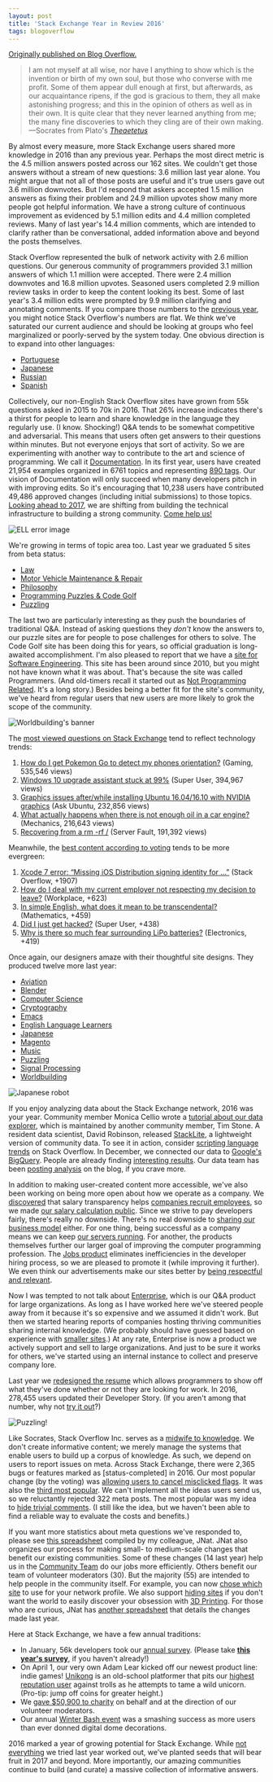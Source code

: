 ```yaml
---
layout: post
title: 'Stack Exchange Year in Review 2016'
tags: blogoverflow 
---
```


[Originally published on Blog
Overflow.](https://stackoverflow.blog/2017/01/26/year-in-review-2016/)

> I am not myself at all wise, nor have I anything to show which is
> the invention or birth of my own soul, but those who converse with
> me profit. Some of them appear dull enough at first, but afterwards,
> as our acquaintance ripens, if the god is gracious to them, they all
> make astonishing progress; and this in the opinion of others as well
> as in their own. It is quite clear that they never learned anything
> from me; the many fine discoveries to which they cling are of their
> own making.—Socrates from Plato's
> [*Theaetetus*](http://www.gutenberg.org/ebooks/1726)

By almost every measure, more Stack Exchange users shared more
knowledge in 2016 than any previous year. Perhaps the most direct
metric is the 4.5 million answers posted across our 162 sites. We
couldn't get those answers without a stream of new questions: 3.6
million last year alone. You might argue that not all of those posts
are useful and it's true users gave out 3.6 million downvotes. But I'd
respond that askers accepted 1.5 million answers as fixing their
problem and 24.9 million upvotes show many more people got helpful
information. We have a strong culture of continuous improvement as
evidenced by 5.1 million edits and 4.4 million completed reviews. Many
of last year's 14.4 million comments, which are intended to clarify
rather than be conversational, added information above and beyond the
posts themselves. 

Stack Overflow represented the bulk of network activity with 2.6
million questions. Our generous community of programmers provided 3.1
million answers of which 1.1 million were accepted. There were 2.4
million downvotes and 16.8 million upvotes. Seasoned users completed
2.9 million review tasks in order to keep the content looking its
best. Some of last year's 3.4 million edits were prompted by 9.9
million clarifying and annotating comments. If you compare those
numbers to the [previous
year](http://stackoverflow.blog/2016/01/year-in-review-2015/), you
might notice Stack Overflow's numbers are flat. We think we've
saturated our current audience and should be looking at groups who
feel marginalized or poorly-served by the system today. One obvious
direction is to expand into other languages:

* [Portuguese](http://pt.stackoverflow.com/)
* [Japanese](http://ja.stackoverflow.com/)
* [Russian](http://ru.stackoverflow.com/)
* [Spanish](http://es.stackoverflow.com/)

Collectively, our non-English Stack Overflow sites have grown from 55k
questions asked in 2015 to 70k in 2016. That 26% increase indicates
there's a thirst for people to learn and share knowledge in the
language they regularly use. (I know. Shocking!) Q&A tends to be
somewhat competitive and adversarial. This means that users often get
answers to their questions within minutes. But not everyone enjoys
that sort of activity. So we are experimenting with another way to
contribute to the art and science of programming. We call it
[Documentation](http://stackoverflow.blog/2016/07/Introducing-Stack-Overflow-Documentation-Beta/). In
its first year, users have created 21,954 examples organized in 6761
topics and representing [890
tags](http://stackoverflow.com/documentation). Our vision of
Documentation will only succeed when many developers pitch in with
improving edits. So it's encouraging that 10,238 users have
contributed 49,486 approved changes (including initial submissions) to
those topics. [Looking ahead to
2017](http://meta.stackoverflow.com/questions/339974/the-dawn-of-documentation-a-solstice-update),
we are shifting from building the technical infrastructure to building
a strong community. [Come help
us!](http://stackoverflow.com/tour/documentation)

![ELL error image](/images/d2f6d19bb73be64a6e171c2930a638275947d15e-500x351.png)

We're growing in terms of topic area too. Last year we graduated 5 sites from beta status:

* [Law](http://law.stackexchange.com/)
* [Motor Vehicle Maintenance & Repair](http://mechanics.stackexchange.com/)
* [Philosophy](http://philosophy.stackexchange.com/)
* [Programming Puzzles & Code Golf](http://codegolf.stackexchange.com/)
* [Puzzling](http://puzzling.stackexchange.com/)

The last two are particularly interesting as they push the boundaries
of traditional Q&A. Instead of asking questions they *don't* know the
answers to, our puzzle sites are for people to pose challenges for
others to solve. The Code Golf site has been doing this for years, so
official graduation is long-awaited accomplishment. I'm also pleased
to report that we have a [site for Software
Engineering](http://softwareengineering.stackexchange.com/). This site
has been around since 2010, but you might not have known what it was
about. That's because the site was called Programmers. (And old-timers
recall it started out as [Not Programming
Related](http://area51.stackexchange.com/proposals/3352/not-programming-related). It's
a long story.) Besides being a better fit for the site's community,
we've heard from regular users that new users are more likely to grok
the scope of the community.

![Worldbuilding's
banner](/images/6a20f244d1d415ffe689adf146b9695688c1a86d-1106x128.png)

The [most viewed questions on Stack
Exchange](http://data.stackexchange.com/stackoverflow/query/613285/top-viewed-questions-by-year?limit=10&year=2016)
tend to reflect technology trends:

1. [How do I get Pokemon Go to detect my phones
   orientation?](http://gaming.stackexchange.com/questions/272904/how-do-i-get-pokemon-go-to-detect-my-phones-orientation)
   (Gaming, 535,546 views)
2. [Windows 10 upgrade assistant stuck at
   99%](http://superuser.com/questions/1087029/windows-10-upgrade-assistant-stuck-at-99)
   (Super User, 394,967 views)
3. [Graphics issues after/while installing Ubuntu 16.04/16.10 with
   NVIDIA
   graphics](http://askubuntu.com/questions/760934/graphics-issues-after-while-installing-ubuntu-16-04-16-10-with-nvidia-graphics)
   (Ask Ubuntu, 232,856 views)
4. [What actually happens when there is not enough oil in a car
   engine?](http://mechanics.stackexchange.com/questions/24555/what-actually-happens-when-there-is-not-enough-oil-in-a-car-engine)
   (Mechanics, 216,643 views)
5. [Recovering from a rm -rf
   /](http://serverfault.com/questions/769357) (Server Fault, 191,392
   views)

Meanwhile, the [best content according to
voting](http://data.stackexchange.com/stackoverflow/query/613286/top-answers-by-score-or-the-year?limit=10&year=2016)
tends to be more evergreen:

1. [Xcode 7 error: “Missing iOS Distribution signing identity for
   …”](http://stackoverflow.com/questions/35401483) (Stack Overflow,
   +1907)
2. [How do I deal with my current employer not respecting my decision
   to leave?](http://workplace.stackexchange.com/questions/79459)
   (Workplace, +623)
3. [In simple English, what does it mean to be
   transcendental?](http://math.stackexchange.com/questions/1686299)
   (Mathematics, +459)
4. [Did I just get hacked?](http://superuser.com/questions/1034233)
   (Super User, +438)
5. [Why is there so much fear surrounding LiPo
   batteries?](http://electronics.stackexchange.com/questions/230155/why-is-there-so-much-fear-surrounding-lipo-batteries/230164#230164)
   (Electronics, +419)

Once again, our designers amaze with their thoughtful site
designs. They produced twelve more last year:

* [Aviation](http://aviation.stackexchange.com/)
* [Blender](http://blender.stackexchange.com/)
* [Computer Science](http://cs.stackexchange.com/)
* [Cryptography](http://crypto.stackexchange.com/)
* [Emacs](http://emacs.stackexchange.com/)
* [English Language Learners](http://ell.stackexchange.com/)
* [Japanese](http://japanese.stackexchange.com/)
* [Magento](http://magento.stackexchange.com/)
* [Music](http://music.stackexchange.com/)
* [Puzzling](http://puzzling.stackexchange.com/)
* [Signal Processing](http://dsp.stackexchange.com/)
* [Worldbuilding](http://worldbuilding.stackexchange.com/)

![Japanese
robot](/images/13488e7b14f911615875e60d5de26be638578c12-500x220.png)

If you enjoy analyzing data about the Stack Exchange network, 2016 was
your year. Community member Monica Cellio wrote a [tutorial about our
data
explorer](http://stackoverflow.blog/2016/06/learn-more-about-your-site-with-the-se-data-explorer-heres-how/),
which is maintained by another community member, Tim Stone. A resident
data scientist, David Robinson, released
[StackLite](http://varianceexplained.org/r/stack-lite/), a lightweight
version of community data. To see it in action, consider [scripting
language
trends](https://dgrtwo.shinyapps.io/so-trends/?tags=perl+python+ruby+powershell+bash)
on Stack Overflow. In December, we connected our data to [Google's
BigQuery](http://stackoverflow.blog/2016/12/You-Can-Now-Play-With-Stack-Overflow-Data-on-Googles-BigQuery/). People
are already finding [interesting
results](https://hackernoon.com/which-programming-languages-have-the-happiest-and-angriest-commenters-ebe91b3852ed#.rhvq5so58). Our
data team has been [posting
analysis](http://stackoverflow.blog/tags/data/) on the blog, if you
crave more. 

In addition to making user-created content more accessible, we've also
been working on being more open about how we operate as a company. We
[discovered](http://stackoverflow.blog/2016/07/salary-transparency/)
that salary transparency helps [companies recruit
employees](https://stackoverflow.com/jobs/companies?utm_source=so-owned&utm_medium=blog&utm_campaign=dev-c4al&utm_content=c4al-link),
so we made [our salary calculation
public](https://stackoverflow.com/company/salary/calculator). Since we
strive to pay developers fairly, there's really no downside. There's
no real downside to [sharing our business
model](http://stackoverflow.blog/2016/11/How-We-Make-Money-at-Stack-Overflow-2016-Edition/)
either. For one thing, being successful as a company means we can keep
[our servers
running](http://nickcraver.com/blog/2016/03/29/stack-overflow-the-hardware-2016-edition/). For
another, the products themselves further our larger goal of improving
the computer programming profession. The [Jobs
product](http://stackoverflow.blog/2015/12/Bringing-Jobs-to-Stack-Overflow/)
eliminates inefficiencies in the developer hiring process, so we are
pleased to promote it (while improving it further). We even think our
advertisements make our sites better by [being respectful and
relevant](http://stackoverflow.blog/2016/02/Why-Stack-Overflow-Doesnt-Care-About-Ad-Blockers/). 

Now I was tempted to not talk about
[Enterprise](https://www.stackoverflowbusiness.com/enterprise), which
is our Q&A product for large organizations. As long as I have worked
here we've steered people away from it because it's so expensive and
we assumed it didn't work. But then we started hearing reports of
companies hosting thriving communities sharing internal knowledge. (We
probably should have guessed based on experience with [smaller
sites](http://meta.stackexchange.com/questions/257614/graduation-site-closure-and-a-clearer-outlook-on-the-health-of-se-sites).)
At any rate, Enterprise is now a product we actively support and sell
to large organizations. And just to be sure it works for others, we've
started using an internal instance to collect and preserve company
lore. 

Last year we [redesigned the
resume](http://stackoverflow.blog/2016/10/Bye-Bye-Bullets-The-Stack-Overflow-Developer-Story-is-the-New-Technical-Resume/)
which allows programmers to show off what they've done whether or not
they are looking for work. In 2016, 278,455 users updated their
Developer Story. (If you aren't among that number, why not [try it
out](https://stackoverflow.blog/2017/01/26/year-in-review-2016/s.tk/story)?)

![Puzzling!](/images/39d873ce39f0b1b3096d8030fefe07db445aa5af-500x274.png)

Like Socrates, Stack Overflow Inc. serves as a [midwife to
knowledge](https://plato.stanford.edu/entries/plato-theaetetus/#SumDia). We
don't create informative content; we merely manage the systems that
enable users to build up a corpus of knowledge. As such, we depend on
users to report issues on meta. Across Stack Exchange, there were
2,365 bugs or features marked as [status-completed] in 2016. Our most
popular change (by the voting) was [allowing users to cancel
misclicked
flags](http://meta.stackexchange.com/questions/87500/cancel-misclicked-flags). It
was also the [third most
popular](http://meta.stackoverflow.com/questions/252155/add-ability-to-cancel-flags). We
can't implement all the ideas users send us, so we reluctantly
rejected 322 meta posts. The most popular was my idea to [hide trivial
comments](http://meta.stackexchange.com/questions/204402/hide-trivial-comments). (I
still like the idea, but we haven't been able to find a reliable way
to evaluate the costs and benefits.) 


If you want more statistics about meta questions we've responded to,
please see [this
spreadsheet](https://docs.google.com/spreadsheets/d/1YnkNz9Ug1GZVK_gs7Co-EWyoTzZ-xtjsfxpuqMd6kqk/edit#gid=1037209376)
compiled by my colleague, JNat. JNat also organizes our process for
making small- to medium-scale changes that benefit our existing
communities. Some of these changes (14 last year) help us in the
[Community
Team](http://meta.stackexchange.com/questions/99338/who-are-the-community-managers-and-what-do-they-do)
do our jobs more efficiently. Others benefit our team of volunteer
moderators (30). But the majority (55) are intended to help people in
the community itself. For example, you can now [chose which
site](http://meta.stackexchange.com/questions/254566/dont-force-sync-with-my-oldest-account-on-my-network-profile)
to use for your network profile. We also support [hiding
sites](http://meta.stackexchange.com/questions/267121/hiding-sites-from-the-main-stackexchange-com-profile-page)
if you don't want the world to easily discover your obsession with [3D
Printing](http://3dprinting.stackexchange.com/). For those who are
curious, JNat has [another
spreadsheet](https://docs.google.com/spreadsheets/d/10iK3AW0H0rN8_wQDKAQxDTyTF9gpC7i6dNZqYHtwAac/edit?usp=sharing)
that details the changes made last year. 

Here at Stack Exchange, we have a few annual traditions:

* In January, 56k developers took our [annual
  survey](http://stackoverflow.com/research/developer-survey-2016). (Please
  take [**this year's
  survey**](https://www.surveymonkey.co.uk/r/VJ7R7K7), if you haven't
  already!)
* On April 1, our very own Adam Lear kicked off our newest product
  line: indie games! [Unikong](https://unikong.github.io/) is an
  old-school platformer that pits our [highest reputation
  user](http://stackoverflow.com/users/22656/jon-skeet) against trolls
  as he attempts to tame a wild unicorn. (Pro-tip: jump off coins for
  greater height.)
* We [gave $50,900 to
  charity](http://stackoverflow.blog/2016/12/Stack-Overflow-Gives-Back-2016/)
  on behalf and at the direction of our volunteer moderators.
* Our annual [Winter Bash
  event](http://stackoverflow.blog/2017/01/say-farewell-to-winter-bash-2016/)
  was a smashing success as more users than ever donned digital dome
  decorations.

2016 marked a year of growing potential for Stack Exchange. While [not
everything](http://meta.stackoverflow.com/questions/330427/the-un-shipping-of-teams)
we tried last year worked out, we’ve planted seeds that will bear
fruit in 2017 and beyond. More importantly, our amazing communities
continue to build (and curate) a massive collection of informative
answers.
